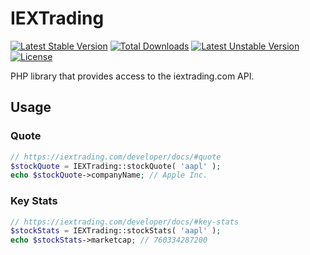 # IEXTrading

[![Latest Stable Version](https://poser.pugx.org/dprmc/iex-trading/v/stable)](https://packagist.org/packages/dprmc/iex-trading) [![Total Downloads](https://poser.pugx.org/dprmc/iex-trading/downloads)](https://packagist.org/packages/dprmc/iex-trading) [![Latest Unstable Version](https://poser.pugx.org/dprmc/iex-trading/v/unstable)](https://packagist.org/packages/dprmc/iex-trading) [![License](https://poser.pugx.org/dprmc/iex-trading/license)](https://packagist.org/packages/dprmc/iex-trading)

PHP library that provides access to the iextrading.com API.

## Usage

### Quote
```php
// https://iextrading.com/developer/docs/#quote 
$stockQuote = IEXTrading::stockQuote( 'aapl' );
echo $stockQuote->companyName; // Apple Inc.
```

### Key Stats
```php
// https://iextrading.com/developer/docs/#key-stats
$stockStats = IEXTrading::stockStats( 'aapl' );
echo $stockStats->marketcap; // 760334287200
```